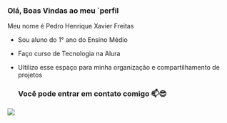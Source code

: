 ### Olá, Boas Vindas ao meu ´perfil

Meu nome é Pedro Henrique Xavier Freitas

- Sou aluno do 1° ano do Ensino Médio
- Faço curso de Tecnologia na Alura
- Ultilizo esse espaço para minha organização e compartilhamento de projetos

  ### Você pode entrar em contato comigo 📫😎
  
![](https://media1.tenor.com/m/EEUGYLkTHg4AAAAC/classic-sonic-thumbs-up.gif)
